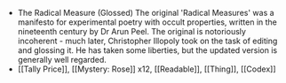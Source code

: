 - The Radical Measure (Glossed)
  The original 'Radical Measures' was a manifesto for experimental poetry with occult properties, written in the nineteenth century by Dr Arun Peel. The original is notoriously incoherent - much later, Christopher Illopoly took on the task of editing and glossing it. He has taken some liberties, but the updated version is generally well regarded.
- [[Tally Price]], [[Mystery: Rose]] x12, [[Readable]], [[Thing]], [[Codex]]